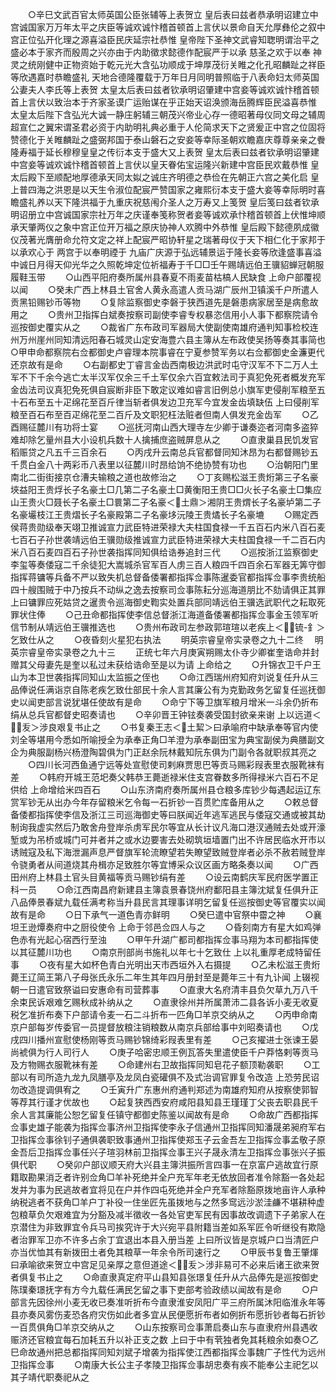 <!-- { "loadSidebar": true } -->
　　○辛巳文武百官太师英国公臣张辅等上表贺立  皇后表曰兹者恭承明诏建立中宫诚国家万万年太平之庆臣等诚欢诚忭稽首顿首上言伏以景命自天允厚彝伦之叙中宫正位弘开化理之源喜溢臣民庆延宗社恭惟  皇帝陛下圣神文武睿知聦明谓治平之盛必本于家齐而殷周之兴亦由于内助徵求懿德作配宸严于以承  慈圣之欢于以奉  神灵之统刚健中正物资始于乾元光大含弘功顺成于坤厚茂衍关睢之化孔昭麟趾之祥臣等欣遇嘉时恭瞻盛礼  天地合德隆覆载于万年日月同明普照临于八表命妇太师英国公妻夫人李氏等上表贺  太皇太后表曰兹者钦承明诏肇建中宫妾等诚欢诚忭稽首顿首上言伏以致治本于齐家圣谟广运贻谋在乎正始天诏涣颁海岳腾辉臣民溢喜恭惟  太皇太后陛下含弘光大诚一静庄躬辅三朝茂兴帝业心存一德昭著母仪同文母之辅周超宣仁之翼宋谓圣君必资于内助明礼典必重于人伦简求天下之贤爰正中宫之位固将赞德化于关睢麟趾之盛弼邦国于泰山磐石之安妾等幸际圣朝欢瞻嘉庆尊尊亲亲之餋隆寿福于延长穆穆皇皇之传衍本支于盛大又上表贺  皇太后表曰兹者钦承明诏肇建中宫妾等诚欢诚忭稽首顿首上言伏以皇天眷佑宝运隆兴新建中宫臣民欢戴恭惟  皇太后殿下至顺配地厚德承天同太姒之诚庄齐明德之恭俭在先朝正六宫之美化启  皇上普四海之洪恩是以天生令淑位配宸严赞国家之雍熙衍本支于盛大妾等幸际明时喜瞻盛礼养以天下隆洪福于九重庆祝慈闱介圣人之万寿又上笺贺  皇后笺曰兹者钦承明诏册立中宫诚国家宗社万年之庆谨奉笺称贺者妾等诚欢承忭稽首顿首上伏惟坤顺承天肇两仪之象中宫正位开万福之原庆协神人欢腾中外恭惟  皇后殿下懿德夙成徽仪茂著光膺册命允符文定之祥上配宸严昭协轩星之瑞著母仪于天下相仁化于家邦于以承欢心于  两宫于以奉明禋于  九庙广庆源于弘远辅景运于隆长妾等欣逢盛事喜溢中诚日月得天仰光华之久照乾坤定位祈福寿于千□□壬午赐靖远伯王骥貂蝉冠朝服履鞋玉带
　　○山西平阳府奏所属州县春夏不雨麦苗枯槁人民缺食  上命户部覆视以闻
　　○癸未广西上林县土官舍人黄永高遣人贡马湖广辰州卫镇溪千户所遣人贡黑铅赐钞币等物
　　○复除监察御史李磐于狭西道先是磐患病家居至是病愈故用之
　　○贵州卫指挥白斌奏按察司副使李睿专权暴恣信用小人事下都察院请令巡按御史覆实从之
　　○裁省广东布政司军器局大使副使南雄府通判知事检校连州万州崖州同知清远阳春石城灵山定安海豊六县主簿从左布政使吴扬等奏其事简也　　○甲申命都察院右佥都御史卢睿理本院事睿在宁夏参赞军务以右佥都御史金濂更代还京故有是命
　　○右副都史丁睿言金齿西南极边洪武时屯守汉军不下二万人土军不下千余今逃亡太半汉军仅余三千土军仅余六百宜敕法司于真犯免死者概发充军金齿法司议真犯免死俱自宸断非臣下敢定议难如睿言旧例总小旗军吏侵削军粮至五十石布至五十疋绵花至百斤律当斩者俱发边卫充军今宜发金齿填缺伍  上曰侵削军粮至百石布至百疋绵花至二百斤及文职犯枉法赃者但南人俱发充金齿军
　　○乙酉赐征麓川有功将士宴
　　○巡抚河南山西大理寺左少卿于谦奏迩者河南多盗猝难却除乞量州县大小设机兵数十人擒捕庶盗贼屏息从之
　　○直隶巢县民饥发官稻赈贷之凡五千三百余石
　　○丙戌升云南总兵官都督同知沐昂为右都督赐钞五千贯白金八十两彩币八表里以征麓川时昂给饷不绝协赞有功也
　　○治朝阳门里南北二街街接京仓漕夫输粮之道也故修治之
　　○丁亥赐松滋王贵烆第三子名豪埉益阳王贵烰长子名豪土□几第二子名豪土□黄衡阳王贵□□火长子名豪土□集应山王贵火□聂长子名豪土□睘第二子名豪＜土鼎＞湘阴王贵煟长子名豪垆第二子名豪壧枝江王贵熠长子名豪殿第二子名豪垑沅陵王贵燏长子名豪塶
　　○赐定西侯蒋贵勋级奉天翊卫推诚宣力武臣特进荣禄大夫柱国食禄一千五百石内米八百石麦七百石子孙世袭靖远伯王骥勋级推诚宣力武臣特进荣禄大夫柱国食禄一千二百石内米八百石麦四百石子孙世袭指挥同知俱给诰券追封三代
　　○巡按浙江监察御史李玺等奏倭寇二千余徒犯大嵩城杀官军百人虏三百人粮四千四百余石军器无筭守御指挥蒋镛等兵备不严以致失机总督备倭署都指挥佥事陈暹委官都指挥佥事李贵统船四十艘围贼于中乃按兵不动纵之逸去按察司佥事陈耘分巡海道朋比不劾请俱正其罪  上曰镛罪应死姑贷之暹贵令巡海御史鞫实处置兵部同靖远伯王骥选武职代之耘取死罪状住俸
　　○己丑命都指挥使李信总督浙江海道备倭署都指挥佥事金玉领军听信节制从靖远伯王骥推选也
　　○贵州布政司左参政郭瑄瑄以老疾上＜锍-釒＞乞致仕从之
　　○夜昏刻火星犯右执法
　　明英宗睿皇帝实录卷之九十二终
　明英宗睿皇帝实录卷之九十三
　　正统七年六月庚寅朔赐太仆寺少卿崔奎诰命并封赠其父母妻先是奎以私过未获给诰命至是以为请  上命给之
　　○升锦衣卫千户王山为本卫世袭指挥同知山太监振之侄也
　　○命江西瑞州府知府刘说复任升从三品俸说任满诣京自陈老疾乞致仕部民十余人言其廉公有为克勤政务乞留复任巡抚御史以闻吏部言说犹堪任使故有是命
　　○命宁下等卫旗军粮月增米一斗余仍折布绢从总兵官都督史昭奏请也
　　○辛卯晋王钟铉奏袭受国封欲亲来谢  上以远道＜叐＞涉良艰复书止之
　　○书复秦王志＜土絜＞曰承喻府中缺承奉等官内使刘全等堪用今悉如所喻授全为承奉正角□羊澄为承奉副田宝为典宝副侯为典膳副文企为典服副杨兴杨澄陶碧俱为门正赵余阮林戴知阮东俱为门副令各就职叔其亮之
　　○四川长河西鱼通宁远等处宣慰使司剌麻贾思巴等贡马赐彩叚表里衣服靴袜有差
　　○韩府开城王范圯奏父韩恭王薨逝禄米住支宫眷数多所得禄米六百石不足供给  上命增给米四百石
　　○山东济南府奏所属州县仓粮多库钞少每遇起运辽东赏军钞无从出办今年存留粮米乞令每一石折钞一百贯贮库备用从之
　　○敕总督备倭都指挥使李信及浙江三司巡海御史等曰朕闻近年逃军逃民与倭寇交通或被其劫制询我虚实然后乃敢舍舟登岸杀虏军民尔等宜从长计议凡海口港汊通贼去处或开濠堑或为吊桥或城门可并者并之或水边要害去处砌筑垣墙置门出不许居民临水开市以诱贼寇及私下海泄漏声息严督旗军轮流瞭望若失瞭望致贼登岸者必杀不赦若贼登岸令骁勇者从间道烧其舟楫亦足致胜尔等宜博采众议区画方略条奏以闻
　　○广西田州府上林县土官头目黄福等贡马赐钞绢有差
　　○设云南鹤庆军民府医学置正科一员
　　○命江西南昌府新建县主簿袁景春饶州府鄱阳县主簿沈斌复任俱升正八品俸景春斌九载任满考称当升县民言其理事详明乞留复任巡按御史等官覆实以闻故有是命
　　○日下承气一道色青亦鲜明
　　○癸巳遣中官祭中霤之神
　　○襄坦王逊燂奏府中之厨役使令  上命于邻邑佥四人与之
　　○昏刻南方有星大如鸡弹色赤有光起心宿西行至浊
　　○甲午升湖广都司都指挥佥事马翔为本司都指挥使以其征麓川功也
　　○南京刑部尚书施礼以年七十乞致仕  上以礼重厚老成特留任事
　　○夜有星大如杯色青白光明出天市西垣外入右摄提
　　○乙未松滋王贵烆薨王辽简王第八子母张氏永乐二年生其年四月册封至是薨年三十有九讣闻  上辍视朝一日遣官致祭谥曰安惠命有司营葬事
　　○直隶大名府清丰县负欠草九万八千余束民诉艰难乞赐秋成补纳从之
　　○直隶徐州并所属萧沛二县各诉小麦无收夏税乞准折布奏下户部请令麦一石二斗折布一匹角□羊京交纳从之
　　○丙申命南京户部每岁传委官一员提督放粮注销粮数从南京兵部给事中刘昭奏请也
　　○戊戌四川播州宣慰使杨刚等贡马赐钞锦绮彩叚表里有差
　　○己亥擢进士张谏王晏尚裭俱为行人司行人
　　○庚子哈密忠顺王例瓦答失里遣使臣千户莽恪剌等贡马及方物赐衣服靴袜有差
　　○命建州右卫故指挥同知皂花子额顶勒袭职
　　○工部以有司所造九龙九凤膳亭及龙凤白瓷礶俱不及式治调官罪复令改造  上恐劳民诏勿改造提调俱宥之
　　○壬寅升广东惠州府通判郑述为南雄府知府从按察使郭智等荐其行谨才优故也
　　○起复狭西西安府咸阳县知县王瑾瑾丁父丧去职县民千余人言其廉能公恕乞留复任镇守都御史陈鉴以闻故有是命
　　○命故广西都指挥佥事史雄子能袭为指挥佥事济州卫指挥使李永子信通州卫指挥同知潘晟弟昶府军右卫指挥佥事徐钊子通俱袭职致事通州卫指挥使郑玉子云金吾左卫指挥佥事孟敬子原金吾后卫指挥佥事任兴子瑄羽林前卫指挥佥事王兴子晟永清左卫指挥佥事张兴子振俱代职
　　○癸卯户部议顺天府大兴县主簿洪振所言四事一在京富户逃故宜行原籍取勘果消乏者许别佥角□羊补死绝并全户充军年老无依放回者准令除豁一各处起发并为事为民逃故者宜将见在户并作四屯死绝并全户充军者除豁原拨地亩许人承种纳税逃者不获角□羊户丁补役一住坐匠先虽拨地与之然多窎远沙淤洼鹻不堪耕种虚包粮草负欠艰难宜为分豁及减半徵收一各处官吏军民有因事故改调遗下子弟家人在京潜住为非致罪宜令兵马司挨究许于大兴宛平县附籍当差如系军匠令听继役有欺隐者治罪军卫亦不许多占余丁宜退出本县入册当差  上曰所议皆是京城户口当清匠户亦当优恤其有新拨田土者免其粮草一年余令所司速行之
　　○甲辰书复鲁王肇煇曰承喻欲来贺立中宫足见亲厚之意但道途＜叐＞涉非易可不必来后诸王欲来贺者俱复书止之
　　○命直隶真定府平山县知县张璟复任升从六品俸先是巡按御史陈璞秦璟抚字有方今九载任满民乞留之事下吏部考验政绩以闻故有是命
　　○户部言先因徐州小麦无收已奏准听折布今直隶淮安凤阳广平三府所属沐阳临淮永年等县亦奏风雾伤麦恐各府灾伤如此者多宜从民便愿折布者如例折布愿折钞者每石折钞一百贯俱角□羊京交纳从之
　　○山东按察司佥事萧启奏山东与直隶府州县遇收赈济还官粮宜每石加耗五升以补正支之数  上曰于中有茕独者免其耗粮余如奏○乙巳命故通州把总都指挥同知刘斌子增袭为指挥使江西都指挥佥事魏广子性代为远州卫指挥佥事
　　○南康大长公主子孝陵卫指挥佥事胡忠奏有疾不能奉公主祀乞以其子靖代职奏祀从之
